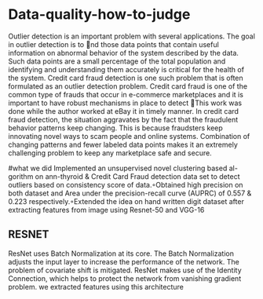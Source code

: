 # Data-quality-how-to-judge
Outlier detection is an important problem with several applications.
The goal in outlier detection is to nd those data points that contain
useful information on abnormal behavior of the system described
by the data. Such data points are a small percentage of the total
population and identifying and understanding them accurately is
critical for the health of the system.
Credit card fraud detection is one such problem that is often formulated as an outlier detection problem. Credit card fraud is one of
the common type of frauds that occur in e-commerce marketplaces
and it is important to have robust mechanisms in place to detect
∗This work was done while the author worked at eBay
it in timely manner. In credit card fraud detection, the situation
aggravates by the fact that the fraudulent behavior patterns keep
changing. This is because fraudsters keep innovating novel ways to
scam people and online systems. Combination of changing patterns
and fewer labeled data points makes it an extremely challenging
problem to keep any marketplace safe and secure.

#what we did 
Implemented an unsupervised novel clustering based al-gorithm on ann-thyroid & Credit Card Fraud detection data set to detect outliers based on consistency score of data.◦Obtained high precision on both dataset and Area under the precision-recall curve (AUPRC) of 0.557 & 0.223 respectively.◦Extended the idea on hand written digit dataset after extracting features from image using Resnet-50 and VGG-16

## RESNET 
ResNet uses Batch Normalization at its core. The Batch Normalization adjusts the input layer to increase the performance of the network. The problem of covariate shift is mitigated. ResNet makes use of the Identity Connection, which helps to protect the network from vanishing gradient problem. we extracted features using this architecture 
